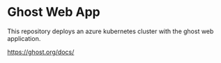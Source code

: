 # Ghost Web App
This repository deploys an azure kubernetes cluster with the ghost web application.

https://ghost.org/docs/